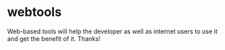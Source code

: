 # webtools
Web-based tools will help the developer as well as internet users to use it and get the benefit of it. Thanks!
